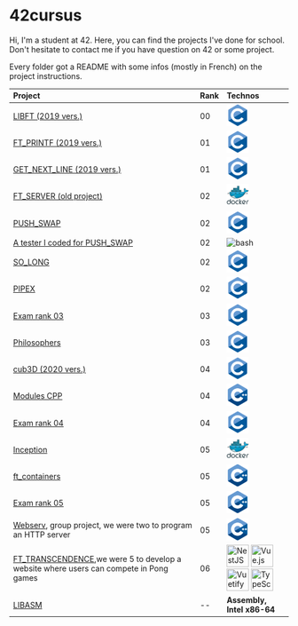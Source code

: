 # 42cursus
Hi, I'm a student at 42. Here, you can find the projects I've done for school.
Don't hesitate to contact me if you have question on 42 or some project.

Every folder got a README with some infos (mostly in French) on the project instructions.

| Project  |  Rank  | Technos  |
| :--------------- | :--------------- |  :--------------- |
| <a href="https://github.com/Mel-louie/42cursus/tree/main/rank00_libft_2019">LIBFT (2019 vers.) </a>  | 00  | <img src="https://raw.githubusercontent.com/devicons/devicon/master/icons/c/c-original.svg" alt="c" width="40" height="40" title="C"/>|
| <a href="https://github.com/Mel-louie/42cursus/tree/main/rank01_ft_printf">FT_PRINTF (2019 vers.) </a> | 01 | <img src="https://raw.githubusercontent.com/devicons/devicon/master/icons/c/c-original.svg" alt="c" width="40" height="40" title="C"/>  |
| <a href="https://github.com/Mel-louie/42cursus/tree/main/rank01_get_next_line">GET_NEXT_LINE (2019 vers.) | 01 | <img src="https://raw.githubusercontent.com/devicons/devicon/master/icons/c/c-original.svg" alt="c" width="40" height="40" title="C"/>  |
| <a href="https://github.com/Mel-louie/42cursus/tree/main/rank02OLD_ft_server">FT_SERVER (old project) </a> | 02 | <img src="https://raw.githubusercontent.com/devicons/devicon/master/icons/docker/docker-original-wordmark.svg" alt="docker" width="40" height="40" title="Docker"/> |
| <a href="https://github.com/Mel-louie/42cursus/tree/main/rank02_push_swap"> PUSH_SWAP </a>| 02 | <img src="https://raw.githubusercontent.com/devicons/devicon/master/icons/c/c-original.svg" alt="c" width="40" height="40" title="C"/>  |
| <a href="https://github.com/Mel-louie/42cursus/tree/main/rank02_push_swap_tester"> A tester I coded for PUSH_SWAP </a>| 02 |  <img src="https://cdn.jsdelivr.net/gh/devicons/devicon/icons/bash/bash-original.svg" alt="bash" width="40" height="40" title="Bash" /> |
| <a href="https://github.com/Mel-louie/42cursus/tree/main/rank02_so_long">SO_LONG </a>| 02 | <img src="https://raw.githubusercontent.com/devicons/devicon/master/icons/c/c-original.svg" alt="c" width="40" height="40" title="C"/>  |
| <a href="https://github.com/Mel-louie/42cursus/tree/main/rank02_pipex">PIPEX</a>| 02 | <img src="https://raw.githubusercontent.com/devicons/devicon/master/icons/c/c-original.svg" alt="c" width="40" height="40" title="C"/>  |
| <a href="https://github.com/Mel-louie/42cursus/tree/main/rank03_exam">Exam rank 03 </a>| 03 | <img src="https://raw.githubusercontent.com/devicons/devicon/master/icons/c/c-original.svg" alt="c" width="40" height="40" title="C"/>  |
| <a href="https://github.com/Mel-louie/42cursus/tree/main/rank03_Philosophers">Philosophers</a>| 03 | <img src="https://raw.githubusercontent.com/devicons/devicon/master/icons/c/c-original.svg" alt="c" width="40" height="40" title="C"/>  |
| <a href="https://github.com/Mel-louie/42cursus/tree/main/rank04_cub3D">cub3D (2020 vers.)</a> | 04 | <img src="https://raw.githubusercontent.com/devicons/devicon/master/icons/c/c-original.svg" alt="c" width="40" height="40" title="C"/>  |
| <a href="https://github.com/Mel-louie/42cursus/tree/main/rank04_CPP">Modules CPP </a>| 04 | <img src="https://raw.githubusercontent.com/devicons/devicon/master/icons/cplusplus/cplusplus-original.svg" alt="cplusplus" width="40" height="40" title="C++"/> |
| <a href="https://github.com/Mel-louie/42cursus/tree/main/rank04_exam_microshell">Exam rank 04 </a>| 04 | <img src="https://raw.githubusercontent.com/devicons/devicon/master/icons/c/c-original.svg" alt="c" width="40" height="40" title="C"/>  |
| <a href="https://github.com/Mel-louie/42cursus/tree/main/rank05_inception">Inception </a>| 05 | <img src="https://raw.githubusercontent.com/devicons/devicon/master/icons/docker/docker-original-wordmark.svg" alt="docker" width="40" height="40" title="Docker"/> |
| <a href="https://github.com/Mel-louie/42cursus/tree/main/rank05_ft_containers">ft_containers </a>| 05 | <img src="https://raw.githubusercontent.com/devicons/devicon/master/icons/cplusplus/cplusplus-original.svg" alt="cplusplus" width="40" height="40" title="C++"/> |
| <a href="https://github.com/Mel-louie/42cursus/tree/main/rank05_exam">Exam rank 05 </a>| 05 | <img src="https://raw.githubusercontent.com/devicons/devicon/master/icons/cplusplus/cplusplus-original.svg" alt="cplusplus" width="40" height="40" title="C++"/> |
| <a href="https://github.com/Mel-louie/webserv">Webserv</a>, group project, we were two to program an HTTP server| 05 | <img src="https://raw.githubusercontent.com/devicons/devicon/master/icons/cplusplus/cplusplus-original.svg" alt="cplusplus" width="40" height="40" title="C++"/> |
| <a href="https://github.com/fyusuf-a/ft_transcendence">FT_TRANSCENDENCE</a>,we were 5 to develop a website where users can compete in Pong games | 06 |  <img src="https://cdn.jsdelivr.net/gh/devicons/devicon/icons/nestjs/nestjs-plain.svg" width="40" height="40" title="NestJS"/> <img src="https://cdn.jsdelivr.net/gh/devicons/devicon/icons/vuejs/vuejs-original.svg" width="40" height="40" title="Vue.js"/> <img src="https://cdn.jsdelivr.net/gh/devicons/devicon/icons/vuetify/vuetify-original.svg" width="40" height="40" title="Vuetify" /> <img src="https://cdn.jsdelivr.net/gh/devicons/devicon/icons/typescript/typescript-original.svg"  width="40" height="40" title="TypeScript" /> |
| <a href="https://github.com/Mel-louie/42cursus/tree/main/rn_42_libasm">LIBASM </a>  | -- | <strong>Assembly, Intel x86-64</strong> |
  
 
